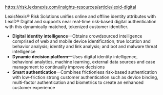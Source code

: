 https://risk.lexisnexis.com/insights-resources/article/lexid-digital

LexisNexis® Risk Solutions unifies online and offline identity attributes with LexID® Digital and supports near real-time risk-based digital authentication with this dynamically matched, tokenized customer identifier.

-   **Digital identity intelligence**—Obtains crowdsourced intelligence comprised of web and mobile device identification; true location and behavior analysis; identity and link analysis; and bot and malware threat intelligence
-   **Dynamic decision platform**—Uses digital identity intelligence, behavioral analytics, machine learning, external data sources and case management to continually improve decisions
-   **Smart authentication**—Combines frictionless risk-based authentication with low-friction strong customer authentication such as device binding, multi-factor authentication and biometrics to create an enhanced customer experience